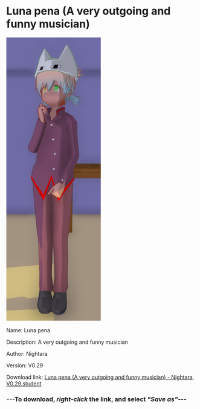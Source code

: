 # Luna pena (A very outgoing and funny musician)

<img src = "https://raw.githubusercontent.com/Arbiter1223/Daigaku-Gurashi-Custom-Students/master/Students/Files/Luna%20pena%20(A%20very%20outgoing%20and%20funny%20musician).png">

Name: Luna pena

Description: A very outgoing and funny musician

Author: Nightara

Version: V0.29

Download link: <a href="https://raw.githubusercontent.com/Arbiter1223/Daigaku-Gurashi-Custom-Students/master/Students/Files/Luna%20pena%20(A%20very%20outgoing%20and%20funny%20musician)%20-%20Nightara%2C%20V0.29.student">Luna pena (A very outgoing and funny musician) - Nightara, V0.29.student</a>

### ---**To download, _right-click_ the link, and select _"Save as"_**---
